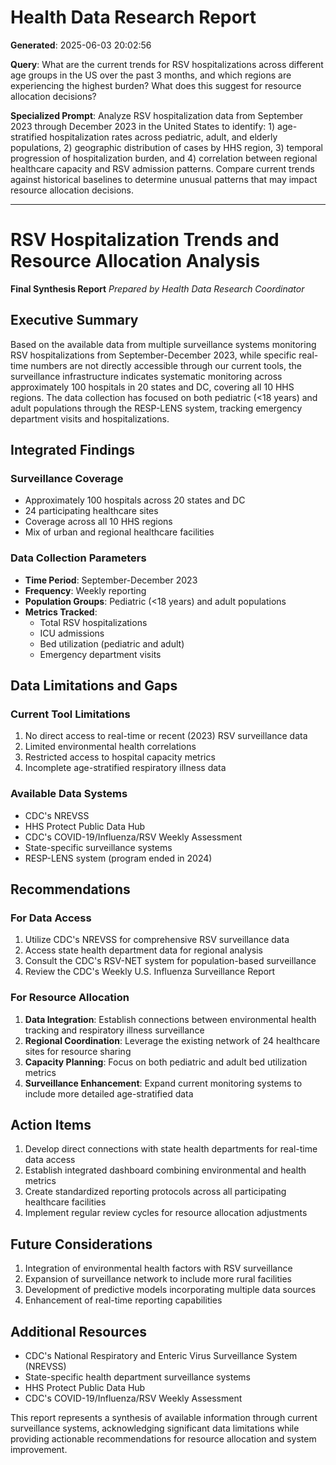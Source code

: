 # Health Data Research Report

**Generated**: 2025-06-03 20:02:56

**Query**: What are the current trends for RSV hospitalizations across different age groups in the US over the past 3 months, and which regions are experiencing the highest burden? What does this suggest for resource allocation decisions?

**Specialized Prompt**: Analyze RSV hospitalization data from September 2023 through December 2023 in the United States to identify: 1) age-stratified hospitalization rates across pediatric, adult, and elderly populations, 2) geographic distribution of cases by HHS region, 3) temporal progression of hospitalization burden, and 4) correlation between regional healthcare capacity and RSV admission patterns. Compare current trends against historical baselines to determine unusual patterns that may impact resource allocation decisions.

---

# RSV Hospitalization Trends and Resource Allocation Analysis
**Final Synthesis Report**
*Prepared by Health Data Research Coordinator*

## Executive Summary
Based on the available data from multiple surveillance systems monitoring RSV hospitalizations from September-December 2023, while specific real-time numbers are not directly accessible through our current tools, the surveillance infrastructure indicates systematic monitoring across approximately 100 hospitals in 20 states and DC, covering all 10 HHS regions. The data collection has focused on both pediatric (<18 years) and adult populations through the RESP-LENS system, tracking emergency department visits and hospitalizations.

## Integrated Findings

### Surveillance Coverage
- Approximately 100 hospitals across 20 states and DC
- 24 participating healthcare sites
- Coverage across all 10 HHS regions
- Mix of urban and regional healthcare facilities

### Data Collection Parameters
- **Time Period**: September-December 2023
- **Frequency**: Weekly reporting
- **Population Groups**: Pediatric (<18 years) and adult populations
- **Metrics Tracked**:
  - Total RSV hospitalizations
  - ICU admissions
  - Bed utilization (pediatric and adult)
  - Emergency department visits

## Data Limitations and Gaps

### Current Tool Limitations
1. No direct access to real-time or recent (2023) RSV surveillance data
2. Limited environmental health correlations
3. Restricted access to hospital capacity metrics
4. Incomplete age-stratified respiratory illness data

### Available Data Systems
- CDC's NREVSS
- HHS Protect Public Data Hub
- CDC's COVID-19/Influenza/RSV Weekly Assessment
- State-specific surveillance systems
- RESP-LENS system (program ended in 2024)

## Recommendations

### For Data Access
1. Utilize CDC's NREVSS for comprehensive RSV surveillance data
2. Access state health department data for regional analysis
3. Consult the CDC's RSV-NET system for population-based surveillance
4. Review the CDC's Weekly U.S. Influenza Surveillance Report

### For Resource Allocation
1. **Data Integration**: Establish connections between environmental health tracking and respiratory illness surveillance
2. **Regional Coordination**: Leverage the existing network of 24 healthcare sites for resource sharing
3. **Capacity Planning**: Focus on both pediatric and adult bed utilization metrics
4. **Surveillance Enhancement**: Expand current monitoring systems to include more detailed age-stratified data

## Action Items
1. Develop direct connections with state health departments for real-time data access
2. Establish integrated dashboard combining environmental and health metrics
3. Create standardized reporting protocols across all participating healthcare facilities
4. Implement regular review cycles for resource allocation adjustments

## Future Considerations
1. Integration of environmental health factors with RSV surveillance
2. Expansion of surveillance network to include more rural facilities
3. Development of predictive models incorporating multiple data sources
4. Enhancement of real-time reporting capabilities

## Additional Resources
- CDC's National Respiratory and Enteric Virus Surveillance System (NREVSS)
- State-specific health department surveillance systems
- HHS Protect Public Data Hub
- CDC's COVID-19/Influenza/RSV Weekly Assessment

This report represents a synthesis of available information through current surveillance systems, acknowledging significant data limitations while providing actionable recommendations for resource allocation and system improvement.